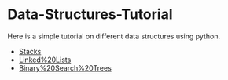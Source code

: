 # Data-Structures-Tutorial
Here is a simple tutorial on different data structures using python.

* [Stacks](1-Stacks.md)
* [Linked%20Lists](2-LinkedLists.md)
* [Binary%20Search%20Trees](3-BinarySearchTrees.md)
